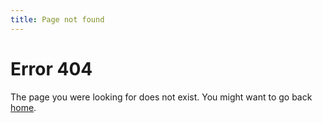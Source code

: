 ```yaml
---
title: Page not found
---
```


# Error 404

The page you were looking for does not exist. You might want to go back
[home]($root).
